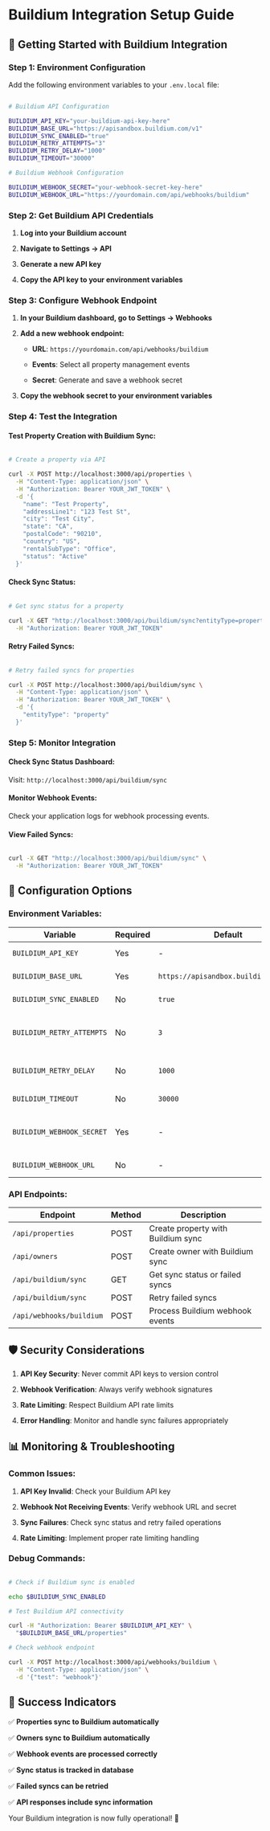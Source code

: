 # Buildium Integration Setup Guide

## 🚀 **Getting Started with Buildium Integration**

### **Step 1: Environment Configuration**

Add the following environment variables to your `.env.local` file:

```bash

# Buildium API Configuration

BUILDIUM_API_KEY="your-buildium-api-key-here"
BUILDIUM_BASE_URL="https://apisandbox.buildium.com/v1"
BUILDIUM_SYNC_ENABLED="true"
BUILDIUM_RETRY_ATTEMPTS="3"
BUILDIUM_RETRY_DELAY="1000"
BUILDIUM_TIMEOUT="30000"

# Buildium Webhook Configuration

BUILDIUM_WEBHOOK_SECRET="your-webhook-secret-key-here"
BUILDIUM_WEBHOOK_URL="https://yourdomain.com/api/webhooks/buildium"

```

### **Step 2: Get Buildium API Credentials**

1. **Log into your Buildium account**

2. **Navigate to Settings → API**

3. **Generate a new API key**

4. **Copy the API key to your environment variables**

### **Step 3: Configure Webhook Endpoint**

1. **In your Buildium dashboard, go to Settings → Webhooks**

2. **Add a new webhook endpoint:**

   - **URL**: `https://yourdomain.com/api/webhooks/buildium`

   - **Events**: Select all property management events

   - **Secret**: Generate and save a webhook secret

3. **Copy the webhook secret to your environment variables**

### **Step 4: Test the Integration**

#### **Test Property Creation with Buildium Sync:**

```bash

# Create a property via API

curl -X POST http://localhost:3000/api/properties \
  -H "Content-Type: application/json" \
  -H "Authorization: Bearer YOUR_JWT_TOKEN" \
  -d '{
    "name": "Test Property",
    "addressLine1": "123 Test St",
    "city": "Test City",
    "state": "CA",
    "postalCode": "90210",
    "country": "US",
    "rentalSubType": "Office",
    "status": "Active"
  }'

```

#### **Check Sync Status:**

```bash

# Get sync status for a property

curl -X GET "http://localhost:3000/api/buildium/sync?entityType=property&entityId=PROPERTY_ID" \
  -H "Authorization: Bearer YOUR_JWT_TOKEN"

```

#### **Retry Failed Syncs:**

```bash

# Retry failed syncs for properties

curl -X POST http://localhost:3000/api/buildium/sync \
  -H "Content-Type: application/json" \
  -H "Authorization: Bearer YOUR_JWT_TOKEN" \
  -d '{
    "entityType": "property"
  }'

```

### **Step 5: Monitor Integration**

#### **Check Sync Status Dashboard:**

Visit: `http://localhost:3000/api/buildium/sync`

#### **Monitor Webhook Events:**

Check your application logs for webhook processing events.

#### **View Failed Syncs:**

```bash

curl -X GET "http://localhost:3000/api/buildium/sync" \
  -H "Authorization: Bearer YOUR_JWT_TOKEN"

```

## 🔧 **Configuration Options**

### **Environment Variables:**

| Variable | Required | Default | Description |
|----------|----------|---------|-------------|
| `BUILDIUM_API_KEY` | Yes | - | Your Buildium API key |
| `BUILDIUM_BASE_URL` | Yes | `https://apisandbox.buildium.com/v1` | Buildium API base URL |
| `BUILDIUM_SYNC_ENABLED` | No | `true` | Enable/disable Buildium sync |
| `BUILDIUM_RETRY_ATTEMPTS` | No | `3` | Number of retry attempts for failed API calls |
| `BUILDIUM_RETRY_DELAY` | No | `1000` | Delay between retry attempts (ms) |
| `BUILDIUM_TIMEOUT` | No | `30000` | API request timeout (ms) |
| `BUILDIUM_WEBHOOK_SECRET` | Yes | - | Webhook signature verification secret |
| `BUILDIUM_WEBHOOK_URL` | No | - | Your webhook endpoint URL |

### **API Endpoints:**

| Endpoint | Method | Description |
|----------|--------|-------------|
| `/api/properties` | POST | Create property with Buildium sync |
| `/api/owners` | POST | Create owner with Buildium sync |
| `/api/buildium/sync` | GET | Get sync status or failed syncs |
| `/api/buildium/sync` | POST | Retry failed syncs |
| `/api/webhooks/buildium` | POST | Process Buildium webhook events |

## 🛡️ **Security Considerations**

1. **API Key Security**: Never commit API keys to version control

2. **Webhook Verification**: Always verify webhook signatures

3. **Rate Limiting**: Respect Buildium API rate limits

4. **Error Handling**: Monitor and handle sync failures appropriately

## 📊 **Monitoring & Troubleshooting**

### **Common Issues:**

1. **API Key Invalid**: Check your Buildium API key

2. **Webhook Not Receiving Events**: Verify webhook URL and secret

3. **Sync Failures**: Check sync status and retry failed operations

4. **Rate Limiting**: Implement proper rate limiting handling

### **Debug Commands:**

```bash

# Check if Buildium sync is enabled

echo $BUILDIUM_SYNC_ENABLED

# Test Buildium API connectivity

curl -H "Authorization: Bearer $BUILDIUM_API_KEY" \
  "$BUILDIUM_BASE_URL/properties"

# Check webhook endpoint

curl -X POST http://localhost:3000/api/webhooks/buildium \
  -H "Content-Type: application/json" \
  -d '{"test": "webhook"}'

```

## 🎉 **Success Indicators**

✅ **Properties sync to Buildium automatically**

✅ **Owners sync to Buildium automatically**

✅ **Webhook events are processed correctly**

✅ **Sync status is tracked in database**

✅ **Failed syncs can be retried**

✅ **API responses include sync information**

Your Buildium integration is now fully operational! 🚀
